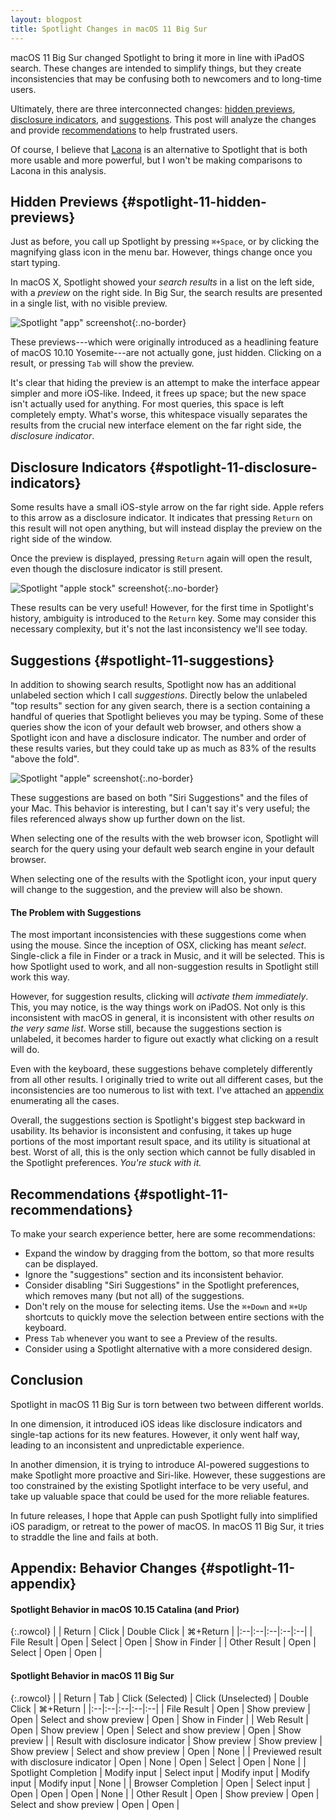 ```yaml
---
layout: blogpost
title: Spotlight Changes in macOS 11 Big Sur
---
```


macOS 11 Big Sur changed Spotlight to bring it more in line with iPadOS search. These changes are intended to simplify things, but they create inconsistencies that may be confusing both to newcomers and to long-time users.

Ultimately, there are three interconnected changes: [hidden previews](#spotlight-11-hidden-previews), [disclosure indicators](#spotlight-11-disclosure-indicators), and [suggestions](#spotlight-11-suggestions). This post will analyze the changes and provide [recommendations](#spotlight-11-recommendations) to help frustrated users.


Of course, I believe that [Lacona](https://lacona.app) is an alternative to Spotlight that is both more usable and more powerful, but I won't be making comparisons to Lacona in this analysis.

## Hidden Previews {#spotlight-11-hidden-previews}

Just as before, you call up Spotlight by pressing `⌘+Space`, or by clicking the magnifying glass icon in the menu bar. However, things change once you start typing.

In macOS X, Spotlight showed your *search results* in a list on the left side, with a *preview* on the right side. In Big Sur, the search results are presented in a single list, with no visible preview.

![Spotlight "app" screenshot](/img/posts/spotlight-1.png){:.no-border}

These previews---which were originally introduced as a headlining feature of macOS 10.10 Yosemite---are not actually gone, just hidden. Clicking on a result, or pressing `Tab` will show the preview.

It's clear that hiding the preview is an attempt to make the interface appear simpler and more iOS-like. Indeed, it frees up space; but the new space isn't actually used for anything. For most queries, this space is left completely empty. What's worse, this whitespace visually separates the results from the crucial new interface element on the far right side, the *disclosure indicator*.

## Disclosure Indicators {#spotlight-11-disclosure-indicators}

Some results have a small iOS-style arrow on the far right side. Apple refers to this arrow as a disclosure indicator. It indicates that pressing `Return` on this result will not open anything, but will instead display the preview on the right side of the window.

Once the preview is displayed, pressing `Return` again will open the result, even though the disclosure indicator is still present.

![Spotlight "apple stock" screenshot](/img/posts/spotlight-2.png){:.no-border}

These results can be very useful! However, for the first time in Spotlight's history, ambiguity is introduced to the `Return` key. Some may consider this necessary complexity, but it's not the last inconsistency we'll see today.

## Suggestions {#spotlight-11-suggestions}

In addition to showing search results, Spotlight now has an additional unlabeled section which I call *suggestions*. Directly below the unlabeled "top results" section for any given search, there is a section containing a handful of queries that Spotlight believes you may be typing. Some of these queries show the icon of your default web browser, and others show a Spotlight icon and have a disclosure indicator. The number and order of these results varies, but they could take up as much as 83% of the results "above the fold".

![Spotlight "apple" screenshot](/img/posts/spotlight-3.png){:.no-border}

These suggestions are based on both "Siri Suggestions" and the files of your Mac. This behavior is interesting, but I can't say it's very useful; the files referenced always show up further down on the list.

When selecting one of the results with the web browser icon, Spotlight will search for the query using your default web search engine in your default browser.

When selecting one of the results with the Spotlight icon, your input query will change to the suggestion, and the preview will also be shown.

#### The Problem with Suggestions

The most important inconsistencies with these suggestions come when using the mouse. Since the inception of OSX, clicking has meant *select*. Single-click a file in Finder or a track in Music, and it will be selected. This is how Spotlight used to work, and all non-suggestion results in Spotlight still work this way.

However, for suggestion results, clicking will *activate them immediately*. This, you may notice, is the way things work on iPadOS. Not only is this inconsistent with macOS in general, it is inconsistent with other results *on the very same list*. Worse still, because the suggestions section is unlabeled, it becomes harder to figure out exactly what clicking on a result will do.

Even with the keyboard, these suggestions behave completely differently from all other results. I originally tried to write out all different cases, but the inconsistencies are too numerous to list with text. I've attached an [appendix](#spotlight-11-appendix) enumerating all the cases.

Overall, the suggestions section is Spotlight's biggest step backward in usability. Its behavior is inconsistent and confusing, it takes up huge portions of the most important result space, and its utility is situational at best. Worst of all, this is the only section which cannot be fully disabled in the Spotlight preferences. *You're stuck with it.*

## Recommendations {#spotlight-11-recommendations}

To make your search experience better, here are some recommendations:

- Expand the window by dragging from the bottom, so that more results can be displayed.
- Ignore the "suggestions" section and its inconsistent behavior.
- Consider disabling "Siri Suggestions" in the Spotlight preferences, which removes many (but not all) of the suggestions.
- Don't rely on the mouse for selecting items. Use the `⌘+Down` and `⌘+Up` shortcuts to quickly move the selection between entire sections with the keyboard.
- Press `Tab` whenever you want to see a Preview of the results.
- Consider using a Spotlight alternative with a more considered design.

## Conclusion

Spotlight in macOS 11 Big Sur is torn between two between different worlds.

In one dimension, it introduced iOS ideas like disclosure indicators and single-tap actions for its new features. However, it only went half way, leading to an inconsistent and unpredictable experience.

In another dimension, it is trying to introduce AI-powered suggestions to make Spotlight more proactive and Siri-like. However, these suggestions are too constrained by the existing Spotlight interface to be very useful, and take up valuable space that could be used for the more reliable features.

In future releases, I hope that Apple can push Spotlight fully into simplified iOS paradigm, or retreat to the power of macOS. In macOS 11 Big Sur, it tries to straddle the line and fails at both.

## Appendix: Behavior Changes {#spotlight-11-appendix}

#### Spotlight Behavior in macOS 10.15 Catalina (and Prior)

{:.rowcol}
|  | Return | Click | Double Click | ⌘+Return |
|:--|:--|:--|:--|:--|
| File Result | Open | Select | Open | Show in Finder |
| Other Result | Open | Select | Open | Open |

#### Spotlight Behavior in macOS 11 Big Sur

{:.rowcol}
|  | Return | Tab | Click (Selected) | Click (Unselected) | Double Click | ⌘+Return |
|:--|:--|:--|:--|:--|
| File Result | Open | Show preview | Open | Select and show preview | Open | Show in Finder |
| Web Result | Open | Show preview | Open | Select and show preview | Open | Show preview |
| Result with disclosure indicator | Show preview | Show preview | Show preview | Select and show preview | Open | None |
| Previewed result with disclosure indicator | Open | None | Open | Select | Open | None | 
| Spotlight Completion | Modify input | Select input | Modify input | Modify input | Modify input | None |
| Browser Completion | Open | Select input | Open | Open | Open | None |
| Other Result | Open | Show preview | Open | Select and show preview | Open | Open |